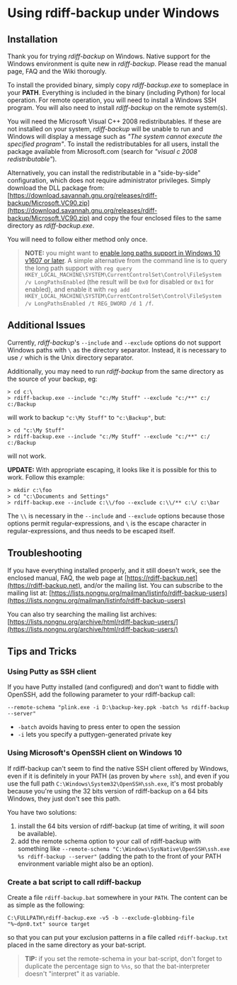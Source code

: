 # Using rdiff-backup under Windows

## Installation

Thank you for trying *rdiff-backup* on Windows. Native support for the Windows
environment is quite new in *rdiff-backup*. Please read the manual page, FAQ and
the Wiki thorougly.

To install the provided binary, simply copy *rdiff-backup.exe* to someplace in
your **PATH**. Everything is included in the binary (including Python) for local
operation. For remote operation, you will need to install a Windows SSH
program. You will also need to install *rdiff-backup* on the remote system(s).

You will need the Microsoft Visual C++ 2008 redistributables. If these are
not installed on your system, *rdiff-backup* will be unable to run and Windows
will display a message such as *"The system cannot execute the specified
program"*. To install the redistributables for all users, install the package
available from Microsoft.com (search for *"visual c 2008 redistributable"*).

Alternatively, you can install the redistributable in a "side-by-side"
configuration, which does not require administrator privileges. Simply
download the DLL package from:
[https://download.savannah.gnu.org/releases/rdiff-backup/Microsoft.VC90.zip](https://download.savannah.gnu.org/releases/rdiff-backup/Microsoft.VC90.zip)
and copy the four enclosed files to the same directory as *rdiff-backup.exe*.

You will need to follow either method only once.

> **NOTE:** you might want to [enable long paths support in Windows 10 v1607 or later](https://docs.microsoft.com/windows/win32/fileio/maximum-file-path-limitation#enable-long-paths-in-windows-10-version-1607-and-later).
A simple alternative from the command line is to query the long path support with `reg query HKEY_LOCAL_MACHINE\SYSTEM\CurrentControlSet\Control\FileSystem /v LongPathsEnabled` (the result will be `0x0` for disabled or `0x1` for enabled), and enable it with `reg add HKEY_LOCAL_MACHINE\SYSTEM\CurrentControlSet\Control\FileSystem /v LongPathsEnabled /t REG_DWORD /d 1 /f`.

## Additional Issues

Currently, *rdiff-backup*'s `--include` and `--exclude` options do not support
Windows paths with `\` as the directory separator. Instead, it is necessary to
use `/` which is the Unix directory separator.

Additionally, you may need to run *rdiff-backup* from the same directory as the
source of your backup, eg:

    > cd c:\
    > rdiff-backup.exe --include "c:/My Stuff" --exclude "c:/**" c:/ c:/Backup

will work to backup `"c:\My Stuff"` to `"c:\Backup"`, but:

    > cd "c:\My Stuff"
    > rdiff-backup.exe --include "c:/My Stuff" --exclude "c:/**" c:/ c:/Backup

will not work.

**UPDATE:** With appropriate escaping, it looks like it is
possible for this to work. Follow this example:

    > mkdir c:\foo
    > cd "c:\Documents and Settings"
    > rdiff-backup.exe --include c:\\/foo --exclude c:\\/** c:\/ c:\bar

The `\\` is necessary in the `--include` and `--exclude` options because those
options permit regular-expressions, and `\` is the escape character in
regular-expressions, and thus needs to be escaped itself.

## Troubleshooting

If you have everything installed properly, and it still doesn't work,
see the enclosed manual, FAQ, the web page at
[https://rdiff-backup.net](https://rdiff-backup.net),
and/or the mailing list. You can subscribe to the mailing list at:
[https://lists.nongnu.org/mailman/listinfo/rdiff-backup-users](https://lists.nongnu.org/mailman/listinfo/rdiff-backup-users)

You can also try searching the mailing list archives:
[https://lists.nongnu.org/archive/html/rdiff-backup-users/](https://lists.nongnu.org/archive/html/rdiff-backup-users/)

## Tips and Tricks

### Using Putty as SSH client

If you have Putty installed (and configured) and don't want to fiddle with
OpenSSH, add the following parameter to your rdiff-backup call:

```
--remote-schema "plink.exe -i D:\backup-key.ppk -batch %s rdiff-backup --server"
```

* `-batch` avoids having to press enter to open the session
* `-i` lets you specify a puttygen-generated private key

### Using Microsoft's OpenSSH client on Windows 10

If rdiff-backup can't seem to find the native SSH client offered by Windows,
even if it is definitely in your PATH (as proven by `where ssh`), and even if
you use the full path `C:\Windows\System32\OpenSSH\ssh.exe`, it's most probably
because you're using the 32 bits version of rdiff-backup on a 64 bits Windows,
they just don't see this path.

You have two solutions:

1. install the 64 bits version of rdiff-backup (at time of writing, it will
   _soon_ be available).
2. add the remote schema option to your call of rdiff-backup with something
   like `--remote-schema "C:\Windows\SysNative\OpenSSH\ssh.exe %s rdiff-backup --server"`
   (adding the path to the front of your PATH environment variable might also
   be an option).

### Create a bat script to call rdiff-backup

Create a file `rdiff-backup.bat` somewhere in your `PATH`. The content can be
as simple as the following:

```
C:\FULLPATH\rdiff-backup.exe -v5 -b --exclude-globbing-file "%~dpn0.txt" source target
```

so that you can put your exclusion patterns in a file called `rdiff-backup.txt`
placed in the same directory as your bat-script.

> **TIP:** if you set the remote-schema in your bat-script, don't forget to
  duplicate the percentage sign to `%%s`, so that the bat-interpreter doesn't
  "interpret" it as variable.
